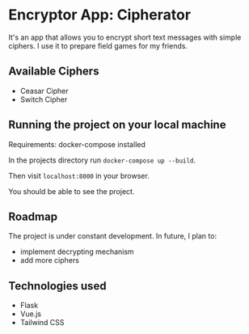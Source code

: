 # Encryptor App: Cipherator

It's an app that allows you to encrypt short text messages with simple ciphers. I use it to prepare field games for my friends.

## Available Ciphers

- Ceasar Cipher
- Switch Cipher

## Running the project on your local machine

Requirements: docker-compose installed

In the projects directory run `docker-compose up --build`. 

Then visit `localhost:8000` in your browser.

You should be able to see the project.

## Roadmap
The project is under constant development. In future, I plan to:

- implement decrypting mechanism
- add more ciphers

## Technologies used
- Flask
- Vue.js
- Tailwind CSS
